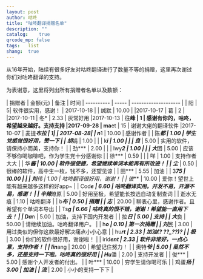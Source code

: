 ```yaml
---
layout: post
author: 咕咚
title: "咕咚翻译捐赠名单"
description: ""
catalog:    true
qrcode_mp: false
tags:	list 
shang:	true 
---
```

从16年开始，陆续有很多好友对咕咚翻译进行了数量不等的捐赠，这里再次谢过你们对咕咚翻译的支持。

为表谢意，这里将列出所有捐赠者名单以及数额：

| 捐赠者        | 金额(元) | 备注                   | 时间
| ---------- | ----- | -------------------- |
| 阳 |       5|  软件很实用，感谢！ | 2017-10-18                 |
| 缄默      | 10.00 |                  |2017-10-17
| 葛      | 2 |                  |2017-10-11
| 冬*      | 2.33 |    灰常好用              |2017-10-13
| 往**峰       | 1 |        感谢有你的，咕咚，希望越来越好。支持支持          |2017-09-28
| ma**et       | 15 |        谢谢大佬的翻译软件          |2017-10-07
| 麦提***布拉 |       1|  |                  2017-08-28|
| n***1      | 10.00 | 感谢作者                 |
| 陈***都      | 1.00  | 学生党感觉很好用，赞一下         |
| 胡***娟      | 1.00  |                      |
| k***i      | 1.00  |                      |
| 良***       | 5.00  | 实用的软件，请保持小而美，支持你！    |
| 劲***       | 2.00  |                      |
| lwy***2    | 1.00  |                      |
| 大***团      | 5.00  | 应该不够你喝咖啡吧，作为学生党十分感谢你 |
| 徐***       | 0.59  |                      |
| 咩          | 1.00  | 支持作者大大               |
| 华***酱      | 10.00 | 软件很便捷，希望继续单词本能再有所改进！ |
| 尘***       | 0.50  | 很棒的软件，高中生一枚，钱不多，还望见谅 |
| 田***       | 5.55  | 加油                   |
| 3****75    | 10.00 |                      |
| 刘***伟      | 1.00  | 咕咚翻译很好用，谢谢！          |
| 彼***       | 10.00 | 爱你！望世上能有越来越多这样的好app~ |
| Cod***e    | 6.60  | 咕咚翻译实用。开发不易，开源不易，感谢！ |
| 辛辣***燎原    | 5.00  | 好用至极，希望能长按选自动复制查词    |
| 逝水无痕       | 1.10  | 咕咚翻译                 |
| b***布      | 0.50  | 捐赠                   |
| 志***       | 20.00 | 聊表心里，感谢作者。且希望有个单词本导出 |
| Ts***g     | 6.66  | 咕咚真的很不错，谢谢！希望能一直用下去！ |
| Da***n     | 5.00  | 加油，支持下国内开发者          |
| 拉***日      | 5.00  | 支持                   |
| 大***良      | 50.00 | 请继续加油。咕咚翻译用户。        |
| h***o      | 0.10  | 第一次捐赠                |
| 刘***民      | 3.00  | 用过类似的但你这款最好解决痛点小小心意  |
| hu***rt    | 2.33  | 加油(? ??_??)?         |
| 极***       | 3.00  | 你们的软件很好用，谢谢啦！        |
| irid***ent | 2.33  | 软件非常好，一点心意，支持作者！     |
| lin***ang  | 20.00 | 希望记住努力！              |
| 奥特***爷     | 5.00  | 虽然不多，还是支持一下啦。咕咚真的很好用 |
| Hu***潘     | 2.00  | 支持开发者                |
| 俊***       | 5.00  | 感谢个人开发者的付出。          |
| 叶***       | 10.00 | 穷学生请你喝可乐             |
| 鸡蛋***扬     | 3.00  | 加油                   |
| 流***       | 2.00  | 小小的支持一下下             |
